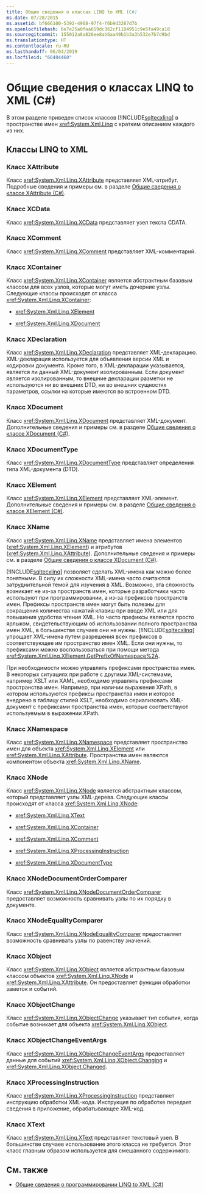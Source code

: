 ```yaml
---
title: Общие сведения о классах LINQ to XML (C#)
ms.date: 07/20/2015
ms.assetid: bf666100-5392-4968-97f4-f6b9d3287d7b
ms.openlocfilehash: 6e7e25a0faa659dc362cf1184951c9e5fa49ca18
ms.sourcegitcommit: 155012a8a826ee8ab6aa49b1b3a3b532e7b7d9bd
ms.translationtype: HT
ms.contentlocale: ru-RU
ms.lasthandoff: 06/04/2019
ms.locfileid: "66484460"
---
```

# <a name="linq-to-xml-classes-overview-c"></a>Общие сведения о классах LINQ to XML (C#)
В этом разделе приведен список классов [!INCLUDE[sqltecxlinq](~/includes/sqltecxlinq-md.md)] в пространстве имен <xref:System.Xml.Linq> с кратким описанием каждого из них.  
  
## <a name="linq-to-xml-classes"></a>Классы LINQ to XML  
  
### <a name="xattribute-class"></a>Класс XAttribute  
 Класс <xref:System.Xml.Linq.XAttribute> представляет XML-атрибут. Подробные сведения и примеры см. в разделе [Общие сведения о классе XAttribute (C#)](../../../../csharp/programming-guide/concepts/linq/xattribute-class-overview.md).  
  
### <a name="xcdata-class"></a>Класс XCData  
 Класс <xref:System.Xml.Linq.XCData> представляет узел текста CDATA.  
  
### <a name="xcomment-class"></a>Класс XComment  
 Класс <xref:System.Xml.Linq.XComment> представляет XML-комментарий.  
  
### <a name="xcontainer-class"></a>Класс XContainer  
 Класс <xref:System.Xml.Linq.XContainer> является абстрактным базовым классом для всех узлов, которые могут иметь дочерние узлы. Следующие классы происходят от класса <xref:System.Xml.Linq.XContainer>:  
  
- <xref:System.Xml.Linq.XElement>  
  
- <xref:System.Xml.Linq.XDocument>  
  
### <a name="xdeclaration-class"></a>Класс XDeclaration  
 Класс <xref:System.Xml.Linq.XDeclaration> представляет XML-декларацию. XML-декларация используется для объявления версии XML и кодировки документа. Кроме того, в XML-декларации указывается, является ли данный XML-документ изолированным. Если документ является изолированным, то внешние декларации разметки не используются ни во внешних DTD, ни во внешних сущностях параметров, ссылки на которые имеются во встроенном DTD.  
  
### <a name="xdocument-class"></a>Класс XDocument  
 Класс <xref:System.Xml.Linq.XDocument> представляет XML-документ. Дополнительные сведения и примеры см. в разделе [Общие сведения о классе XDocument (C#)](../../../../csharp/programming-guide/concepts/linq/xdocument-class-overview.md).  
  
### <a name="xdocumenttype-class"></a>Класс XDocumentType  
 Класс <xref:System.Xml.Linq.XDocumentType> представляет определения типа XML-документа (DTD).  
  
### <a name="xelement-class"></a>Класс XElement  
 Класс <xref:System.Xml.Linq.XElement> представляет XML-элемент. Дополнительные сведения и примеры см. в разделе [Общие сведения о классе XElement (C#)](../../../../csharp/programming-guide/concepts/linq/xelement-class-overview.md).  
  
### <a name="xname-class"></a>Класс XName  
 Класс <xref:System.Xml.Linq.XName> представляет имена элементов (<xref:System.Xml.Linq.XElement>) и атрибутов (<xref:System.Xml.Linq.XAttribute>). Дополнительные сведения и примеры см. в разделе [Общие сведения о классе XDocument (C#)](../../../../csharp/programming-guide/concepts/linq/xdocument-class-overview.md).  
  
 [!INCLUDE[sqltecxlinq](~/includes/sqltecxlinq-md.md)] позволяет сделать XML-имена как можно более понятными. В силу их сложности XML-имена часто считаются затруднительной темой для изучения в XML. Возможно, эта сложность возникает не из-за пространств имен, которые разработчики часто используют при программировании, а из-за префиксов пространств имен. Префиксы пространств имен могут быть полезны для сокращения количества нажатий клавиш при вводе XML или для повышения удобства чтения XML. Но часто префиксы являются просто ярлыком, свидетельствующим об использовании полного пространства имен XML, в большинстве случаев они не нужны. [!INCLUDE[sqltecxlinq](~/includes/sqltecxlinq-md.md)] упрощает XML-имена путем разрешения всех префиксов в соответствующее им пространство имен XML. Если они нужны, то префиксами можно воспользоваться при помощи метода <xref:System.Xml.Linq.XElement.GetPrefixOfNamespace%2A>.  
  
 При необходимости можно управлять префиксами пространства имен. В некоторых ситуациях при работе с другими XML-системами, например XSLT или XAML, необходимо управлять префиксами пространства имен. Например, при наличии выражения XPath, в котором используются префиксы пространства имен и которое внедрено в таблицу стилей XSLT, необходимо сериализовать XML-документ с префиксами пространства имен, которые соответствуют используемым в выражении XPath.  
  
### <a name="xnamespace-class"></a>Класс XNamespace  
 Класс <xref:System.Xml.Linq.XNamespace> представляет пространство имен для объекта <xref:System.Xml.Linq.XElement> или <xref:System.Xml.Linq.XAttribute>. Пространства имен являются компонентом объекта <xref:System.Xml.Linq.XName>.  
  
### <a name="xnode-class"></a>Класс XNode  
 Класс <xref:System.Xml.Linq.XNode> является абстрактным классом, который представляет узлы XML-дерева. Следующие классы происходят от класса <xref:System.Xml.Linq.XNode>:  
  
- <xref:System.Xml.Linq.XText>  
  
- <xref:System.Xml.Linq.XContainer>  
  
- <xref:System.Xml.Linq.XComment>  
  
- <xref:System.Xml.Linq.XProcessingInstruction>  
  
- <xref:System.Xml.Linq.XDocumentType>  
  
### <a name="xnodedocumentordercomparer-class"></a>Класс XNodeDocumentOrderComparer  
 Класс <xref:System.Xml.Linq.XNodeDocumentOrderComparer> предоставляет возможность сравнивать узлы по их порядку в документе.  
  
### <a name="xnodeequalitycomparer-class"></a>Класс XNodeEqualityComparer  
 Класс <xref:System.Xml.Linq.XNodeEqualityComparer> предоставляет возможность сравнивать узлы по равенству значений.  
  
### <a name="xobject-class"></a>Класс XObject  
 Класс <xref:System.Xml.Linq.XObject> является абстрактным базовым классом объектов <xref:System.Xml.Linq.XNode> и <xref:System.Xml.Linq.XAttribute>. Он предоставляет функции обработки заметок и событий.  
  
### <a name="xobjectchange-class"></a>Класс XObjectChange  
 Класс <xref:System.Xml.Linq.XObjectChange> указывает тип события, когда событие возникает для объекта <xref:System.Xml.Linq.XObject>.  
  
### <a name="xobjectchangeeventargs-class"></a>Класс XObjectChangeEventArgs  
 Класс <xref:System.Xml.Linq.XObjectChangeEventArgs> предоставляет данные для событий <xref:System.Xml.Linq.XObject.Changing> и <xref:System.Xml.Linq.XObject.Changed>.  
  
### <a name="xprocessinginstruction-class"></a>Класс XProcessingInstruction  
 Класс <xref:System.Xml.Linq.XProcessingInstruction> представляет инструкцию обработки XML-кода. Инструкция по обработке передает сведения в приложение, обрабатывающее XML-код.  
  
### <a name="xtext-class"></a>Класс XText  
 Класс <xref:System.Xml.Linq.XText> представляет текстовый узел. В большинстве случаев использование этого класса не требуется. Этот класс главным образом используется для смешанного содержимого.  
  
## <a name="see-also"></a>См. также

- [Общие сведения о программировании LINQ to XML (C#)](../../../../csharp/programming-guide/concepts/linq/linq-to-xml-overview.md)
